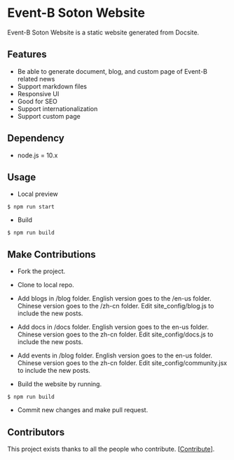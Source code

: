 # Event-B Soton Website

Event-B Soton Website is a static website generated from Docsite.

## Features

- Be able to generate document, blog, and custom page of Event-B related news
- Support markdown files
- Responsive UI
- Good for SEO 
- Support internationalization
- Support custom page

## Dependency

- node.js = 10.x

## Usage

- Local preview

```
$ npm run start
```

- Build

```
$ npm run build
```

## Make Contributions

- Fork the project.

- Clone to local repo.

- Add blogs in /blog folder. English version goes to the /en-us folder. Chinese version goes to the /zh-cn folder. Edit site_config/blog.js to include the new posts.

- Add docs in /docs folder. English version goes to the en-us folder. Chinese version goes to the zh-cn folder. Edit site_config/docs.js to include the new posts.

- Add events in /blog folder. English version goes to the en-us folder. Chinese version goes to the zh-cn folder. Edit site_config/community.jsx to include the new posts.

- Build the website by running.
```
$ npm run build
```

- Commit new changes and make pull request.

## Contributors

This project exists thanks to all the people who contribute. [[Contribute](CONTRIBUTING.md)].
